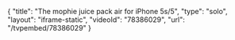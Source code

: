 {
    "title": "The mophie juice pack air for iPhone 5s\/5",
    "type": "solo",
    "layout": "iframe-static",
    "videoId": "78386029",
    "url": "\/tvpembed\/78386029"
}
